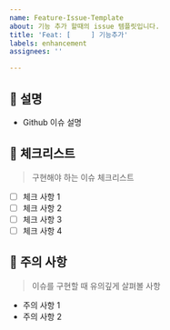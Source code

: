 ```yaml
---
name: Feature-Issue-Template
about: 기능 추가 할때의 issue 템플릿입니다.
title: 'Feat: [     ] 기능추가'
labels: enhancement
assignees: ''

---
```


## 💁 설명
- Github 이슈 설명

## 📑 체크리스트
> 구현해야 하는 이슈 체크리스트

- [ ] 체크 사항 1
- [ ] 체크 사항 2
- [ ] 체크 사항 3
- [ ] 체크 사항 4

## 🚧 주의 사항
> 이슈를 구현할 때 유의깊게 살펴볼 사항

- 주의 사항 1
- 주의 사항 2
